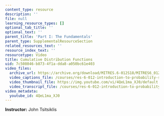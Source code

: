 ```yaml
---
content_type: resource
description: ''
file: null
learning_resource_types: []
optional_tab_title: ''
optional_text: ''
parent_title: 'Part I: The Fundamentals'
parent_type: SupplementalResourceSection
related_resources_text: ''
resource_index_text: ''
resourcetype: Video
title: Cumulative Distribution Functions
uid: 7c508046-b873-4f1a-dda8-a050bc61e403
video_files:
  archive_url: https://archive.org/download/MITRES.6-012S18/MITRES6_012S18_L08-07_300k.mp4
  video_captions_file: /courses/res-6-012-introduction-to-probability-spring-2018/4a2c084ba5d457ceb99bbe11522f5941_4QeL1ma_XJ0.vtt
  video_thumbnail_file: https://img.youtube.com/vi/4QeL1ma_XJ0/default.jpg
  video_transcript_file: /courses/res-6-012-introduction-to-probability-spring-2018/ee8d9aa45da93f390f69e89098aa2081_4QeL1ma_XJ0.pdf
video_metadata:
  youtube_id: 4QeL1ma_XJ0
---
```


**Instructor:** John Tsitsiklis